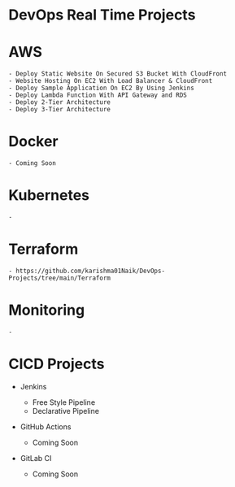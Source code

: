 # DevOps Real Time Projects

# AWS
    - Deploy Static Website On Secured S3 Bucket With CloudFront
    - Website Hosting On EC2 With Load Balancer & CloudFront
    - Deploy Sample Application On EC2 By Using Jenkins
    - Deploy Lambda Function With API Gateway and RDS
    - Deploy 2-Tier Architecture
    - Deploy 3-Tier Architecture
    
    

# Docker
    - Coming Soon

# Kubernetes
    - 

# Terraform
    - https://github.com/karishma01Naik/DevOps-Projects/tree/main/Terraform

# Monitoring
    - 

# CICD Projects

- Jenkins
    - Free Style Pipeline
    - Declarative Pipeline

- GitHub Actions
    - Coming Soon

- GitLab CI
    - Coming Soon


